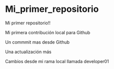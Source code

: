 # Mi_primer_repositorio

Mi primer repositorio!!

Mi primera contribución local para Github

Un commmit mas desde Github

Una actualización más

Cambios desde mi rama local llamada developer01
